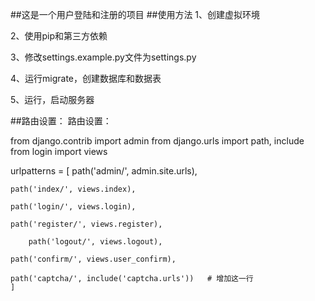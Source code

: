 ##这是一个用户登陆和注册的项目
##使用方法
1、创建虚拟环境

2、使用pip和第三方依赖

3、修改settings.example.py文件为settings.py

4、运行migrate，创建数据库和数据表

5、运行，启动服务器



##路由设置：
路由设置：


from django.contrib import admin
from django.urls import path, include
from login import views

urlpatterns = [
    path('admin/', admin.site.urls),
    
    path('index/', views.index),
    
    path('login/', views.login),
    
    path('register/', views.register),
    
        path('logout/', views.logout),
    
    path('confirm/', views.user_confirm),
    
    path('captcha/', include('captcha.urls'))   # 增加这一行
    ]
